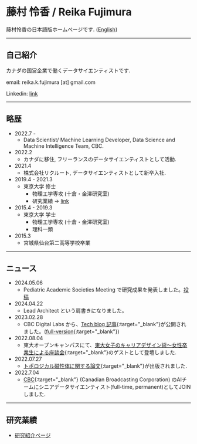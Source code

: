# 藤村 怜香 / Reika Fujimura

藤村怜香の日本語版ホームページです. (<a href="https://www.reikafujimura.com/" target="_blank">English</a>)

---

## 自己紹介

カナダの国営企業で働くデータサイエンティストです.

email: reika.k.fujimura [at] gmail.com<br>

Linkedin: <a href="https://www.linkedin.com/in/reika-fujimura/" target="_blank">link</a> 

---

## 略歴


- 2022.7 - 
    - Data Scientist/ Machine Learning Developer, Data Science and Machine Intelligence Team, CBC.
- 2022.2 
    - カナダに移住, フリーランスのデータサイエンティストとして活動.
- 2021.4 
    - 株式会社リクルート, データサイエンティストとして新卒入社.
- 2019.4 - 2021.3 
    - 東京大学 修士 
        - 物理工学専攻 (十倉・金澤研究室)
        - 研究業績 → [link](/academic)
- 2015.4 - 2019.3 
    - 東京大学 学士
        - 物理工学専攻 (十倉・金澤研究室)
        - 理科一類
- 2015.3 
    - 宮城県仙台第二高等学校卒業

---

## ニュース

- 2024.05.06
    - Pediatric Academic Societies Meeting で研究成果を発表しました。[投稿](https://www.linkedin.com/posts/reika-fujimura_pasannualmeeting-research-deeplearning-activity-7194137078534664196-TzD-?utm_source=share&utm_medium=member_desktop)
- 2024.04.22
    - Lead Architect という肩書きになりました。
- 2023.02.28
    - CBC Digital Labs から、[Tech blog 記事](https://medium.com/cbc-digital-labs/how-we-balance-relevance-and-surprise-in-ai-generated-content-recommendations-bdf9b3fae15c){:target="_blank"}が公開されました。([full-version](https://medium.com/@reika.k.fujimura/entropy-sampling-how-to-balance-relevance-and-surprise-in-recommendation-2223417a38ce){:target="_blank"})
- 2022.08.04
    - 東大オープンキャンパスにて、[東大女子のキャリアデザイン術～女性卒業生による座談会](https://www.facebook.com/UTokyo.News/posts/pfbid0s2bGEVX2UJJpC18sUyYAwW9WkimcbdLQZZ7XxoEqoRjYKoJcmSyEY2CxFW41uv3Tl){:target="_blank"}のゲストとして登壇しました.
- 2022.07.27
    - [トポロジカル磁性体に関する論文](https://www.nature.com/articles/s41535-022-00482-2){:target="_blank"}が出版されました.
- 2022.7.04
    - [CBC](https://www.cbc.ca/){:target="_blank"} (Canadian Broadcasting Corporation) のAIチームにシニアデータサイエンティスト(full-time, permanent)としてJOINしました.

<!-- ---

## その他活動報告

-  -->

---

## 研究業績

- [研究紹介ページ](/academic)




<!-- https://medium.com/@evanca/set-up-your-portfolio-website-in-less-than-10-minutes-with-github-pages-d0efa8ff56fd -->
